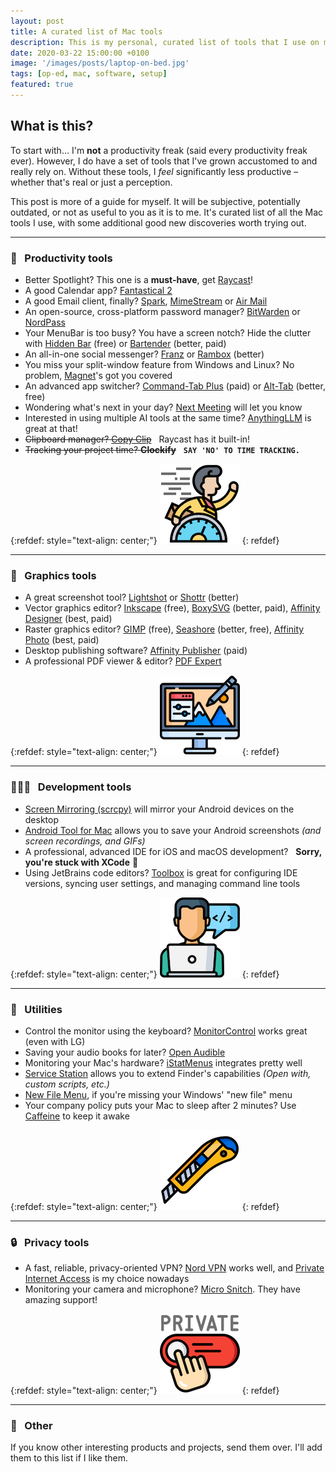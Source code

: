 ```yaml
---
layout: post
title: A curated list of Mac tools
description: This is my personal, curated list of tools that I use on my computers for my daily work
date: 2020-03-22 15:00:00 +0100
image: '/images/posts/laptop-on-bed.jpg'
tags: [op-ed, mac, software, setup]
featured: true
---
```


## What is this?

To start with… I'm **not** a productivity freak (said every productivity freak ever). However, I do have a set of tools that I've grown accustomed to and really rely on. Without these tools, I *feel* significantly less productive – whether that's real or just a perception.

This post is more of a guide for myself. It will be subjective, potentially outdated, or not as useful to you as it is to me. It's curated list of all the Mac tools I use, with some additional good new discoveries worth trying out.

-----

### 🏃 &nbsp; Productivity tools

  - Better Spotlight? This one is a **must-have**, get [Raycast](https://www.raycast.com)!
  - A good Calendar app? [Fantastical 2](https://flexibits.com/fantastical)
  - A good Email client, finally? [Spark](https://sparkmailapp.com), [MimeStream](https://mimestream.com) or [Air Mail](https://airmailapp.com)
  - An open-source, cross-platform password manager? [BitWarden](https://bitwarden.com) or [NordPass](https://nordpass.com)
  - Your MenuBar is too busy? You have a screen notch? Hide the clutter with [Hidden Bar](https://github.com/dwarvesf/hidden) (free) or [Bartender](https://www.macbartender.com) (better, paid)
  - An all-in-one social messenger? [Franz](https://meetfranz.com) or [Rambox](https://rambox.app) (better)
  - You miss your split-window feature from Windows and Linux? No problem, [Magnet](https://apps.apple.com/de/app/magnet/id441258766?l=en&mt=12)'s got you covered
  - An advanced app switcher? [Command-Tab Plus](https://noteifyapp.com/command-tab-plus) (paid) or [Alt-Tab](https://alt-tab-macos.netlify.app) (better, free)
  - Wondering what's next in your day? [Next Meeting](https://apps.apple.com/us/app/next-meeting/id1017470484?mt=12) will let you know
  - Interested in using multiple AI tools at the same time? [AnythingLLM](https://anythingllm.com) is great at that!
  - ~~Clipboard manager? [Copy Clip](https://fiplab.com/apps/copyclip-for-mac)~~ &nbsp; Raycast has it built-in!
  - ~~Tracking your project time? **Clockify**~~ &nbsp;
**`SAY 'NO' TO TIME TRACKING.`**

{:refdef: style="text-align: center;"}
![Productivity](/images/posts/curated-mac-productivity.png)
{: refdef}

-----

### 🎨 &nbsp; Graphics tools

  - A great screenshot tool? [Lightshot](https://app.prntscr.com) or [Shottr](https://shottr.cc) (better)
  - Vector graphics editor? [Inkscape](https://inkscape.org) (free), [BoxySVG](https://boxy-svg.com) (better, paid), [Affinity Designer](https://affinity.serif.com/en-us/designer) (best, paid)
  - Raster graphics editor? [GIMP](https://www.gimp.org) (free), [Seashore](https://apps.apple.com/de/app/seashore/id1448648921?l=en&mt=12) (better, free), [Affinity Photo](https://affinity.serif.com/en-us/photo) (best, paid)
  - Desktop publishing software? [Affinity Publisher](https://affinity.serif.com/en-us/publisher) (paid)
  - A professional PDF viewer & editor? [PDF Expert](https://pdfexpert.com)

{:refdef: style="text-align: center;"}
![Graphics](/images/posts/curated-mac-graphics.png)
{: refdef}

-----

### 👨🏼‍💻 &nbsp; Development tools

  - [Screen Mirroring (scrcpy)](https://github.com/Genymobile/scrcpy#macos) will mirror your Android devices on the desktop
  - [Android Tool for Mac](https://github.com/mortenjust/androidtool-mac#download) allows you to save your Android screenshots _(and screen recordings, and GIFs)_
  - A professional, advanced IDE for iOS and macOS development? &nbsp; **Sorry, you're stuck with XCode** 😬
  - Using JetBrains code editors? [Toolbox](https://www.jetbrains.com/toolbox-app) is great for configuring IDE versions, syncing user settings, and managing command line tools

{:refdef: style="text-align: center;"}
![Dev tools](/images/posts/curated-mac-development.png)
{: refdef}

-----

### 👀 &nbsp; Utilities

  - Control the monitor using the keyboard? [MonitorControl](https://monitorcontrol.app) works great (even with LG)
  - Saving your audio books for later? [Open Audible](https://openaudible.org)
  - Monitoring your Mac's hardware? [iStatMenus](https://bjango.com/mac/istatmenus) integrates pretty well
  - [Service Station](https://servicestation.menu) allows you to extend Finder's capabilities _(Open with, custom scripts, etc.)_
  - [New File Menu](https://apps.apple.com/de/app/new-file-menu/id1064959555?mt=12), if you're missing your Windows' "new file" menu
  - Your company policy puts your Mac to sleep after 2 minutes? Use [Caffeine](https://www.intelliscapesolutions.com/apps/caffeine) to keep it awake

{:refdef: style="text-align: center;"}
![Utilities](/images/posts/curated-mac-utilities.png)
{: refdef}

-----

### 🔒 &nbsp; Privacy tools

  - A fast, reliable, privacy-oriented VPN? [Nord VPN](https://nordvpn.com) works well, and [Private Internet Access](https://www.privateinternetaccess.com/pages/buy-a-vpn/1218buyavpn?invite=U2FsdGVkX1-1dNyMhD5StbU28UsoejG43mA5pxTxHAo%2COdC6a6WceTkRre5aXQm9sSh2cRk) is my choice nowadays
  - Monitoring your camera and microphone? [Micro Snitch](https://www.obdev.at/products/microsnitch/index.html). They have amazing support!

{:refdef: style="text-align: center;"}
![Privacy](/images/posts/curated-mac-privacy.png)
{: refdef}

-----

### 💬 &nbsp; Other

If you know other interesting products and projects, send them over. I'll add them to this list if I like them.
